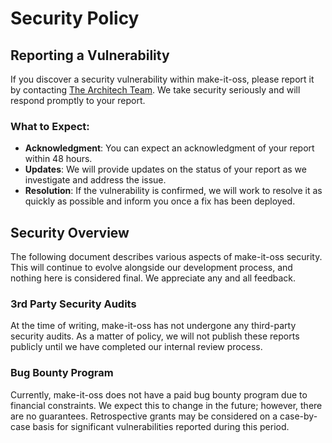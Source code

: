 # Security Policy

<!-- ## Supported Versions

| Version | Supported          |
| ------- | ------------------ |
| >=2.6.0   | :white_check_mark: |
| 2.5.0   | :white_check_mark: |
| <= 2.4.2   | :x:                | -->

## Reporting a Vulnerability

If you discover a security vulnerability within make-it-oss, please report it by contacting [The Architech Team](https://discord.gg/r9jzAFU3FM). We take security seriously and will respond promptly to your report.

### What to Expect:
- **Acknowledgment**: You can expect an acknowledgment of your report within 48 hours.
- **Updates**: We will provide updates on the status of your report as we investigate and address the issue.
- **Resolution**: If the vulnerability is confirmed, we will work to resolve it as quickly as possible and inform you once a fix has been deployed.

## Security Overview
The following document describes various aspects of make-it-oss security. This will continue to evolve alongside our development process, and nothing here is considered final. We appreciate any and all feedback.

### 3rd Party Security Audits
At the time of writing, make-it-oss has not undergone any third-party security audits. As a matter of policy, we will not publish these reports publicly until we have completed our internal review process.

### Bug Bounty Program
Currently, make-it-oss does not have a paid bug bounty program due to financial constraints. We expect this to change in the future; however, there are no guarantees. Retrospective grants may be considered on a case-by-case basis for significant vulnerabilities reported during this period.